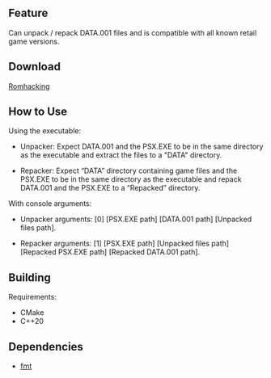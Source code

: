 Feature
-------
Can unpack / repack DATA.001 files and is compatible with all known retail game versions.

Download
--------
[Romhacking](https://www.romhacking.net/utilities/1716)

How to Use
----------
Using the executable:

* Unpacker: Expect DATA.001 and the PSX.EXE to be in the same directory as the executable and extract the files to a "DATA" directory.

* Repacker: Expect “DATA” directory containing game files and the PSX.EXE to be in the same directory as the executable and repack DATA.001 and the PSX.EXE to a “Repacked” directory.

With console arguments:

* Unpacker arguments: [0] [PSX.EXE path] [DATA.001 path] [Unpacked files path].

* Repacker arguments: [1] [PSX.EXE path] [Unpacked files path] [Repacked PSX.EXE path] [Repacked DATA.001 path].

Building
--------
Requirements:
* CMake
* C++20

Dependencies
-----------
* [fmt](https://github.com/fmtlib/fmt)
